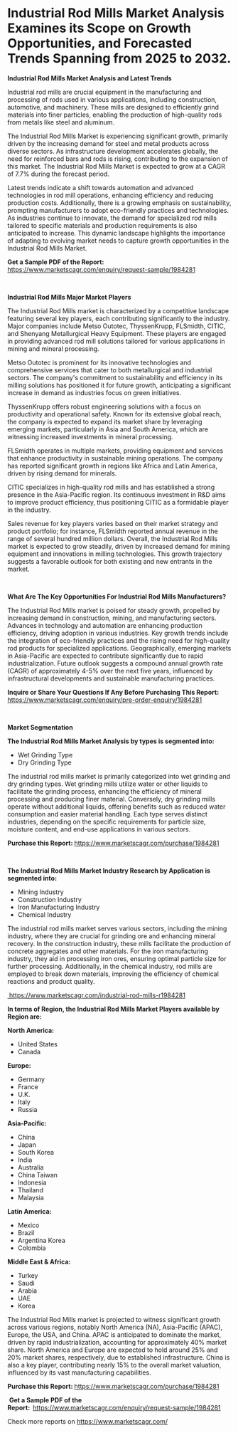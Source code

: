 <p><h1>Industrial Rod Mills Market Analysis Examines its Scope on Growth Opportunities, and Forecasted Trends Spanning from 2025 to 2032.</h1></p><p><strong>Industrial Rod Mills Market Analysis and Latest Trends</strong></p>
<p><p>Industrial rod mills are crucial equipment in the manufacturing and processing of rods used in various applications, including construction, automotive, and machinery. These mills are designed to efficiently grind materials into finer particles, enabling the production of high-quality rods from metals like steel and aluminum.</p><p>The Industrial Rod Mills Market is experiencing significant growth, primarily driven by the increasing demand for steel and metal products across diverse sectors. As infrastructure development accelerates globally, the need for reinforced bars and rods is rising, contributing to the expansion of this market. The Industrial Rod Mills Market is expected to grow at a CAGR of 7.7% during the forecast period. </p><p>Latest trends indicate a shift towards automation and advanced technologies in rod mill operations, enhancing efficiency and reducing production costs. Additionally, there is a growing emphasis on sustainability, prompting manufacturers to adopt eco-friendly practices and technologies. As industries continue to innovate, the demand for specialized rod mills tailored to specific materials and production requirements is also anticipated to increase. This dynamic landscape highlights the importance of adapting to evolving market needs to capture growth opportunities in the Industrial Rod Mills Market.</p></p>
<p><strong>Get a Sample PDF of the Report:&nbsp;</strong> <a href="https://www.marketscagr.com/enquiry/request-sample/1984281?utm_campaign=2796&utm_medium=2&utm_source=Github&utm_content=ia&utm_term=02032025&utm_id=industrial-rod-mills">https://www.marketscagr.com/enquiry/request-sample/1984281</a></p>
<p>&nbsp;</p>
<p><strong>Industrial Rod Mills Major Market Players</strong></p>
<p><p>The Industrial Rod Mills market is characterized by a competitive landscape featuring several key players, each contributing significantly to the industry. Major companies include Metso Outotec, ThyssenKrupp, FLSmidth, CITIC, and Shenyang Metallurgical Heavy Equipment. These players are engaged in providing advanced rod mill solutions tailored for various applications in mining and mineral processing.</p><p>Metso Outotec is prominent for its innovative technologies and comprehensive services that cater to both metallurgical and industrial sectors. The company's commitment to sustainability and efficiency in its milling solutions has positioned it for future growth, anticipating a significant increase in demand as industries focus on green initiatives.</p><p>ThyssenKrupp offers robust engineering solutions with a focus on productivity and operational safety. Known for its extensive global reach, the company is expected to expand its market share by leveraging emerging markets, particularly in Asia and South America, which are witnessing increased investments in mineral processing.</p><p>FLSmidth operates in multiple markets, providing equipment and services that enhance productivity in sustainable mining operations. The company has reported significant growth in regions like Africa and Latin America, driven by rising demand for minerals.</p><p>CITIC specializes in high-quality rod mills and has established a strong presence in the Asia-Pacific region. Its continuous investment in R&D aims to improve product efficiency, thus positioning CITIC as a formidable player in the industry.</p><p>Sales revenue for key players varies based on their market strategy and product portfolio; for instance, FLSmidth reported annual revenue in the range of several hundred million dollars. Overall, the Industrial Rod Mills market is expected to grow steadily, driven by increased demand for mining equipment and innovations in milling technologies. This growth trajectory suggests a favorable outlook for both existing and new entrants in the market.</p></p>
<p>&nbsp;</p>
<p><strong>What Are The Key Opportunities For Industrial Rod Mills Manufacturers?</strong></p>
<p><p>The Industrial Rod Mills market is poised for steady growth, propelled by increasing demand in construction, mining, and manufacturing sectors. Advances in technology and automation are enhancing production efficiency, driving adoption in various industries. Key growth trends include the integration of eco-friendly practices and the rising need for high-quality rod products for specialized applications. Geographically, emerging markets in Asia-Pacific are expected to contribute significantly due to rapid industrialization. Future outlook suggests a compound annual growth rate (CAGR) of approximately 4-5% over the next five years, influenced by infrastructural developments and sustainable manufacturing practices.</p></p>
<p><strong>Inquire or Share Your Questions If Any Before Purchasing This Report:</strong> <a href="https://www.marketscagr.com/enquiry/pre-order-enquiry/1984281?utm_campaign=2796&utm_medium=2&utm_source=Github&utm_content=ia&utm_term=02032025&utm_id=industrial-rod-mills">https://www.marketscagr.com/enquiry/pre-order-enquiry/1984281</a></p>
<p>&nbsp;</p>
<p><strong>Market Segmentation</strong></p>
<p><strong>The Industrial Rod Mills Market Analysis by types is segmented into:</strong></p>
<p><ul><li>Wet Grinding Type</li><li>Dry Grinding Type</li></ul></p>
<p><p>The industrial rod mills market is primarily categorized into wet grinding and dry grinding types. Wet grinding mills utilize water or other liquids to facilitate the grinding process, enhancing the efficiency of mineral processing and producing finer material. Conversely, dry grinding mills operate without additional liquids, offering benefits such as reduced water consumption and easier material handling. Each type serves distinct industries, depending on the specific requirements for particle size, moisture content, and end-use applications in various sectors.</p></p>
<p><strong>Purchase this Report:&nbsp;</strong><a href="https://www.marketscagr.com/purchase/1984281?utm_campaign=2796&utm_medium=2&utm_source=Github&utm_content=ia&utm_term=02032025&utm_id=industrial-rod-mills">https://www.marketscagr.com/purchase/1984281</a></p>
<p>&nbsp;</p>
<p><strong>The Industrial Rod Mills Market Industry Research by Application is segmented into:</strong></p>
<p><ul><li>Mining Industry</li><li>Construction Industry</li><li>Iron Manufacturing Industry</li><li>Chemical Industry</li></ul></p>
<p><p>The industrial rod mills market serves various sectors, including the mining industry, where they are crucial for grinding ore and enhancing mineral recovery. In the construction industry, these mills facilitate the production of concrete aggregates and other materials. For the iron manufacturing industry, they aid in processing iron ores, ensuring optimal particle size for further processing. Additionally, in the chemical industry, rod mills are employed to break down materials, improving the efficiency of chemical reactions and product quality.</p></p>
<p><a href="https://www.marketscagr.com/industrial-rod-mills-r1984281?utm_campaign=2796&utm_medium=2&utm_source=Github&utm_content=ia&utm_term=02032025&utm_id=industrial-rod-mills">&nbsp;https://www.marketscagr.com/industrial-rod-mills-r1984281</a></p>
<p><strong>In terms of Region, the Industrial Rod Mills Market Players available by Region are:</strong></p>
<p>
    <p> <strong> North America: </strong>
        <ul>
            <li>United States</li>
            <li>Canada</li>
        </ul>
        </p> 
    <p> <strong> Europe: </strong>
        <ul>
            <li>Germany</li>
            <li>France</li>
            <li>U.K.</li>
            <li>Italy</li>
            <li>Russia</li>
        </ul>
        </p> 
    <p> <strong> Asia-Pacific: </strong>
        <ul>
            <li>China</li>
            <li>Japan</li>
            <li>South Korea</li>
            <li>India</li>
            <li>Australia</li>
            <li>China Taiwan</li>
            <li>Indonesia</li>
            <li>Thailand</li>
            <li>Malaysia</li>
        </ul>
        </p> 
    <p> <strong> Latin America: </strong>
        <ul>
            <li>Mexico</li>
            <li>Brazil</li>
            <li>Argentina Korea</li>
            <li>Colombia</li>
        </ul>
        </p> 
    <p> <strong> Middle East & Africa: </strong>
        <ul>
            <li>Turkey</li>
            <li>Saudi</li>
            <li>Arabia</li>
            <li>UAE</li>
            <li>Korea</li>
        </ul>
    </p>
    </p>
<p><p>The Industrial Rod Mills market is projected to witness significant growth across various regions, notably North America (NA), Asia-Pacific (APAC), Europe, the USA, and China. APAC is anticipated to dominate the market, driven by rapid industrialization, accounting for approximately 40% market share. North America and Europe are expected to hold around 25% and 20% market shares, respectively, due to established infrastructure. China is also a key player, contributing nearly 15% to the overall market valuation, influenced by its vast manufacturing capabilities.</p></p>
<p><strong>Purchase this Report: </strong><a href="https://www.marketscagr.com/purchase/1984281?utm_campaign=2796&utm_medium=2&utm_source=Github&utm_content=ia&utm_term=02032025&utm_id=industrial-rod-mills">https://www.marketscagr.com/purchase/1984281</a></p>
<p>&nbsp;<strong>Get a Sample PDF of the Report:&nbsp;&nbsp;</strong><a href="https://www.marketscagr.com/enquiry/request-sample/1984281?utm_campaign=2796&utm_medium=2&utm_source=Github&utm_content=ia&utm_term=02032025&utm_id=industrial-rod-mills">https://www.marketscagr.com/enquiry/request-sample/1984281</a></p>
<p><strong></strong></p>
<p>Check more reports on <a href="https://www.marketscagr.com/?utm_campaign=2796&utm_medium=2&utm_source=Github&utm_content=ia&utm_term=02032025&utm_id=industrial-rod-mills">https://www.marketscagr.com/</a></p>